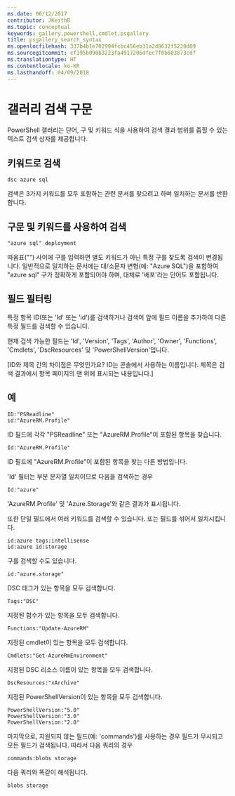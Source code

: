 ```yaml
---
ms.date: 06/12/2017
contributor: JKeithB
ms.topic: conceptual
keywords: gallery,powershell,cmdlet,psgallery
title: psgallery_search_syntax
ms.openlocfilehash: 337b4b1e702994fcbc456eb31a2d8632f5220d09
ms.sourcegitcommit: cf195b090b3223fa4917206dfec7f0b603873cdf
ms.translationtype: HT
ms.contentlocale: ko-KR
ms.lasthandoff: 04/09/2018
---
```

# <a name="gallery-search-syntax"></a>갤러리 검색 구문

PowerShell 갤러리는 단어, 구 및 키워드 식을 사용하여 검색 결과 범위를 좁힐 수 있는 텍스트 검색 상자를 제공합니다.

## <a name="search-by-keywords"></a>키워드로 검색

    dsc azure sql

검색은 3가지 키워드를 모두 포함하는 관련 문서를 찾으려고 하며 일치하는 문서를 반환합니다.

## <a name="search-using-phrases-and-keywords"></a>구문 및 키워드를 사용하여 검색

    "azure sql" deployment

따옴표("") 사이에 구를 입력하면 별도 키워드가 아닌 특정 구를 찾도록 검색이 변경됩니다.
일반적으로 일치하는 문서에는 대/소문자 변형(예: "Azure SQL")을 포함하여 "azure sql" 구가 정확하게 포함되어야 하며, 대체로 '배포'라는 단어도 포함됩니다.

## <a name="filtering-on-fields"></a>필드 필터링

특정 항목 ID(또는 'Id' 또는 'id')를 검색하거나 검색어 앞에 필드 이름을 추가하여 다른 특정 필드를 검색할 수 있습니다.

현재 검색 가능한 필드는 'Id', 'Version', 'Tags', 'Author', 'Owner', 'Functions', 'Cmdlets', 'DscResources' 및 'PowerShellVersion'입니다.

[ID와 제목 간의 차이점은 무엇인가요? ID는 콘솔에서 사용하는 이름입니다. 제목은 검색 결과에서 항목 페이지의 맨 위에 표시되는 내용입니다.]

## <a name="examples"></a>예

    ID:"PSReadline"
    id:"AzureRM.Profile"

ID 필드에 각각 "PSReadline" 또는 "AzureRM.Profile"이 포함된 항목을 찾습니다.

    Id:"AzureRM.Profile"

ID 필드에 "AzureRM.Profile"이 포함된 항목을 찾는 다른 방법입니다.

'Id' 필터는 부분 문자열 일치이므로 다음을 검색하는 경우

    Id:"azure"

'AzureRM.Profile' 및 'Azure.Storage'와 같은 결과가 표시됩니다.

또한 단일 필드에서 여러 키워드를 검색할 수 있습니다. 또는 필드를 섞어서 일치시킵니다.

    id:azure tags:intellisense
    id:azure id:storage

구를 검색할 수도 있습니다.

    id:"azure.storage"


DSC 태그가 있는 항목을 모두 검색합니다.

    Tags:"DSC"

지정된 함수가 있는 항목을 모두 검색합니다.

    Functions:"Update-AzureRM"

지정된 cmdlet이 있는 항목을 모두 검색합니다.

    Cmdlets:"Get-AzureRmEnvironment"

지정된 DSC 리소스 이름이 있는 항목을 모두 검색합니다.

    DscResources:"xArchive"

지정된 PowerShellVersion이 있는 항목을 모두 검색합니다.

    PowerShellVersion:"5.0"
    PowerShellVersion:"3.0"
    PowerShellVersion:"2.0"


마지막으로, 지원되지 않는 필드(예: 'commands')를 사용하는 경우 필드가 무시되고 모든 필드가 검색됩니다. 따라서 다음 쿼리의 경우

    commands:blobs storage

다음 쿼리와 똑같이 해석됩니다.

    blobs storage